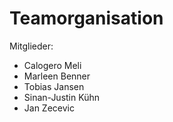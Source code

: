 # Teamorganisation
Mitglieder:
* Calogero Meli
* Marleen Benner
* Tobias Jansen
* Sinan-Justin Kühn
* Jan Zecevic

